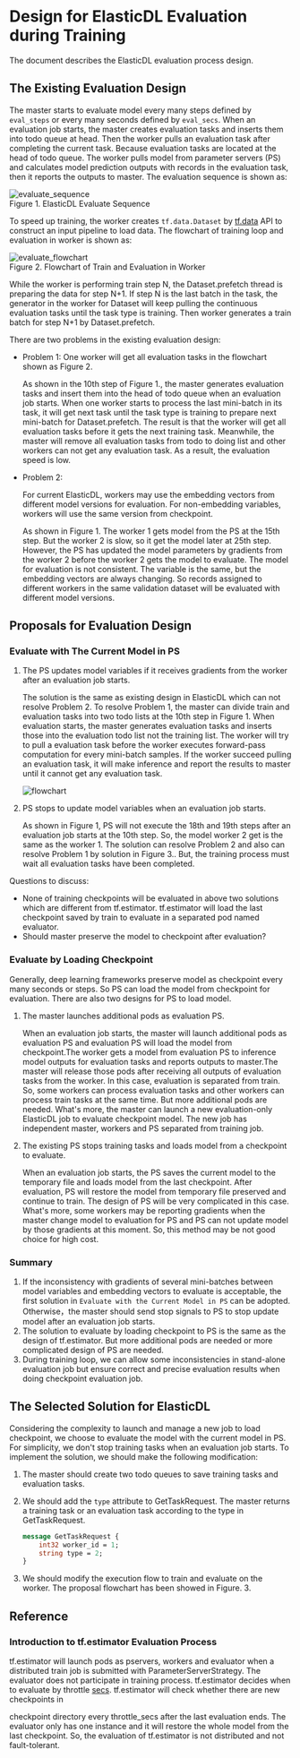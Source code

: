 # Design for ElasticDL Evaluation during Training

The document describes the ElasticDL evaluation process design.

## The Existing Evaluation Design

The master starts to evaluate model every many steps defined by `eval_steps` or
every many seconds defined by `eval_secs`. When an evaluation job starts, the
master creates evaluation tasks and inserts them into todo queue at head. Then
the worker pulls an evaluation task after completing the current task. Because
evaluation tasks are located at the head of todo queue. The worker pulls model
from parameter servers (PS) and calculates model prediction outputs with
records in the evaluation task, then it reports the outputs to master. The
evaluation sequence is shown as:

![evaluate_sequence](/docs/images/evaluate_sequence.svg) \
 Figure 1. ElasticDL Evaluate Sequence

To speed up training, the worker creates `tf.data.Dataset` by
[tf.data]((https://www.tensorflow.org/guide/data_performance)) API to construct
an input pipeline to load data. The flowchart of training loop and evaluation
in worker is shown as:

![evaluate_flowchart](/docs/images/train_and_evaluate_flowchart.svg)\
Figure 2. Flowchart of Train and Evaluation in Worker

While the worker is performing train step N, the Dataset.prefetch thread is
preparing the data for step N+1. If step N is the last batch in the task,  the
generator in the worker for Dataset will keep pulling the continuous evaluation
tasks until the task type is training. Then worker generates a train batch for
step N+1 by Dataset.prefetch.

There are two problems in the existing evaluation design:

- Problem 1: One worker will get all evaluation tasks in the flowchart shown as
  Figure 2.

  As shown in the 10th step of Figure 1., the master generates evaluation tasks
  and insert them into the head of todo queue when an evaluation job
  starts. When one worker starts to process the last mini-batch in its task, it
  will get next task until the task type is training to prepare next mini-batch
  for Dataset.prefetch. The result is that the worker will get all evaluation
  tasks before it gets the next training task. Meanwhile, the master will remove
  all evaluation tasks from todo to doing list and other workers can not get any
  evaluation task. As a result, the evaluation speed is low.

- Problem 2:

  For current ElasticDL, workers may use the embedding vectors from different
  model versions for evaluation. For non-embedding variables, workers will use
  the same version from checkpoint.

  As shown in Figure 1. The worker 1 gets model from the PS at the 15th
  step. But the worker 2 is slow, so it get the model later at 25th step.
  However, the PS has updated the model parameters by gradients from the worker
  2 before the worker 2 gets the model to evaluate. The model for evaluation is
  not consistent. The variable is the same, but the embedding vectors are always
  changing. So records assigned to different workers in the same validation
  dataset will be evaluated with different model versions.

## Proposals for Evaluation Design

### Evaluate with The Current Model in PS

1. The PS updates model variables if it receives gradients from the worker
   after an evaluation job starts.

   The solution is the same as existing design in ElasticDL which can not
   resolve Problem 2. To resolve Problem 1, the master can divide train and
   evaluation tasks into two todo lists at the 10th step in Figure 1. When
   evaluation starts, the master generates evaluation tasks and inserts those
   into the evaluation todo list not the training list. The worker will try to
   pull a evaluation task before the worker executes forward-pass computation
   for every mini-batch samples. If the worker succeed pulling an evaluation
   task, it will make inference and report the results to master until it cannot
   get any evaluation task.

   ![flowchart](/docs/images/train_and_evaluate_flowchart_proposal.svg)

2. PS stops to update model variables when an evaluation job starts.

   As shown in Figure 1, PS will not execute the 18th and 19th steps after an
   evaluation job starts at the 10th step. So, the model worker 2 get is the
   same as the worker 1. The solution can resolve Problem 2 and also can resolve
   Problem 1 by solution in Figure 3.. But, the training process must wait all
   evaluation tasks have been completed.

Questions to discuss:

- None of training checkpoints will be evaluated in above two solutions which
  are different from tf.estimator. tf.estimator will load the last checkpoint
  saved by train to evaluate in a separated pod named evaluator.
- Should master preserve the model to checkpoint after evaluation?

### Evaluate by Loading Checkpoint

Generally, deep learning frameworks preserve model as checkpoint every many
seconds or steps. So PS can load the model from checkpoint for evaluation.
There are also two designs for PS to load model.

1. The master launches additional pods as evaluation PS.

   When an evaluation job starts, the master will launch additional pods as
   evaluation PS and evaluation PS will load the model from checkpoint.The
   worker gets a model from evaluation PS to inference model outputs for
   evaluation tasks and reports outputs to master.The master will release those
   pods after receiving all outputs of evaluation tasks from the worker. In this
   case, evaluation is separated from train. So, some workers can process
   evaluation tasks and other workers can process train tasks at the same
   time. But more additional pods are needed. What's more, the master can launch
   a new evaluation-only ElasticDL job to evaluate checkpoint model. The new job
   has independent master, workers and PS separated from training job.

2. The existing PS stops training tasks and loads model from a checkpoint to
   evaluate.

   When an evaluation job starts, the PS saves the current model to the
   temporary file and loads model from the last checkpoint. After evaluation, PS
   will restore the model from temporary file preserved and continue to
   train. The design of PS will be very complicated in this case. What's more,
   some workers may be reporting gradients when the master change model to
   evaluation for PS and PS can not update model by those gradients at this
   moment. So, this method may be not good choice for high cost.

### Summary

1. If the inconsistency with gradients of several mini-batches  between model
variables and embedding vectors to evaluate is acceptable, the first solution
in `Evaluate with the Current Model in PS` can be adopted. Otherwise，the
master should send stop signals to PS to stop update model after an evaluation
job starts.
2. The solution to evaluate by loading checkpoint to PS is the same as the
design of tf.estimator. But more additional pods are needed or more complicated
design of PS are needed.
3. During training loop, we can allow some inconsistencies in stand-alone
evaluation job but ensure correct and precise evaluation results when doing
checkpoint evaluation job.

## The Selected Solution for ElasticDL

Considering the complexity to launch and manage a new job to load checkpoint,
we choose to evaluate the model with the current model in PS. For simplicity,
we don't stop training tasks when an evaluation job starts. To implement the
solution, we should make the following modification:

1. The master should create two todo queues to save training tasks and
   evaluation tasks.

2. We should add the `type` attribute to GetTaskRequest. The master returns a
   training task or an evaluation task according to the type in GetTaskRequest.

   ```protobuf
   message GetTaskRequest {
       int32 worker_id = 1;
       string type = 2;
   }
   ```

3. We should modify the execution flow to train and evaluate on the worker. The
   proposal flowchart has been showed in Figure. 3.

## Reference

### Introduction to tf.estimator Evaluation Process

tf.estimator will launch pods as pservers, workers and evaluator when a
distributed train job is submitted with ParameterServerStrategy. The evaluator
does not participate in training process. tf.estimator decides when to evaluate
by throttle
[secs](https://www.tensorflow.org/api_docs/python/tf/estimator/EvalSpec).
tf.estimator will check whether there are new checkpoints in

checkpoint directory every throttle_secs after the last evaluation ends. The
evaluator only has one instance and it will restore the whole model from the
last checkpoint. So, the evaluation of tf.estimator is not distributed and not
fault-tolerant.
